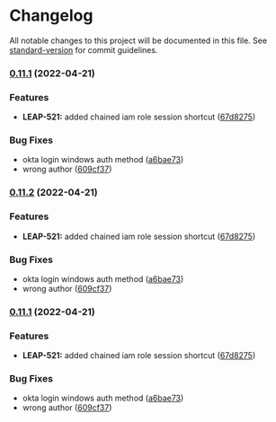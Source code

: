 # Changelog

All notable changes to this project will be documented in this file. See [standard-version](https://github.com/conventional-changelog/standard-version) for commit guidelines.

### [0.11.1](https://github.com/Noovolari/leapp/compare/v0.11.0...v0.11.1) (2022-04-21)


### Features

* **LEAP-521:** added chained iam role session shortcut ([67d8275](https://github.com/Noovolari/leapp/commit/67d82758602a191e1b41aaf7cc12ce5058056665))


### Bug Fixes

* okta login windows auth method ([a6bae73](https://github.com/Noovolari/leapp/commit/a6bae732c14f196c21a9de6d2f0525be6d456ba3))
* wrong author ([609cf37](https://github.com/Noovolari/leapp/commit/609cf377bbf7177a427cd0b0612921c34c148477))

### [0.11.2](https://github.com/Noovolari/leapp/compare/v0.11.0...v0.11.2) (2022-04-21)


### Features

* **LEAP-521:** added chained iam role session shortcut ([67d8275](https://github.com/Noovolari/leapp/commit/67d82758602a191e1b41aaf7cc12ce5058056665))


### Bug Fixes

* okta login windows auth method ([a6bae73](https://github.com/Noovolari/leapp/commit/a6bae732c14f196c21a9de6d2f0525be6d456ba3))
* wrong author ([609cf37](https://github.com/Noovolari/leapp/commit/609cf377bbf7177a427cd0b0612921c34c148477))

### [0.11.1](https://github.com/Noovolari/leapp/compare/v0.11.0...v0.11.1) (2022-04-21)


### Features

* **LEAP-521:** added chained iam role session shortcut ([67d8275](https://github.com/Noovolari/leapp/commit/67d82758602a191e1b41aaf7cc12ce5058056665))


### Bug Fixes

* okta login windows auth method ([a6bae73](https://github.com/Noovolari/leapp/commit/a6bae732c14f196c21a9de6d2f0525be6d456ba3))
* wrong author ([609cf37](https://github.com/Noovolari/leapp/commit/609cf377bbf7177a427cd0b0612921c34c148477))
